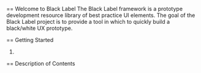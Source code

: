 == Welcome to Black Label
The Black Label framework is a prototype development resource library of best practice UI elements.  The goal of the Black Label project is to provide a tool in which to quickly build a black/white UX prototype.



== Getting Started

1. 


== Description of Contents